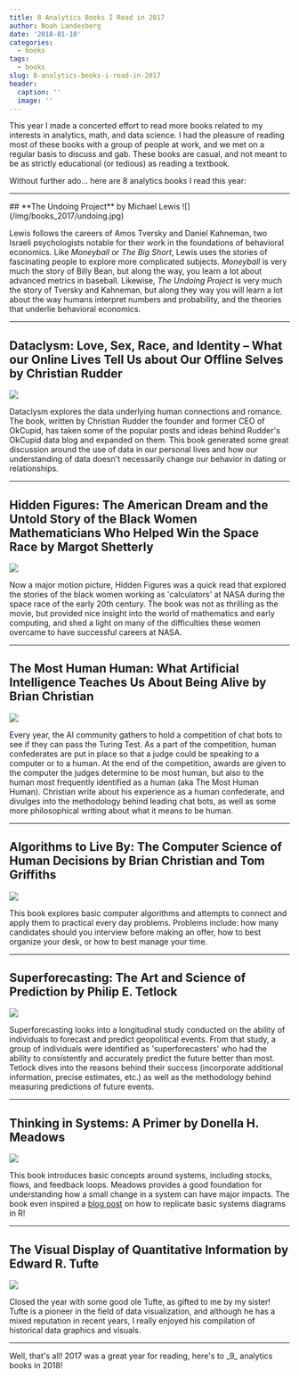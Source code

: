 ```yaml
---
title: 8 Analytics Books I Read in 2017
author: Noah Landesberg
date: '2018-01-10'
categories:
  - books
tags:
  - books
slug: 8-analytics-books-i-read-in-2017
header:
  caption: ''
  image: ''
---
```


This year I made a concerted effort to read more books related to my interests in analytics, math, and data science. I had the pleasure of reading most of these books with a group of people at work, and we met on a regular basis to discuss and gab. These books are casual, and not meant to be as strictly educational (or tedious) as reading a textbook.

Without further ado... here are 8 analytics books I read this year:
<hr>
## **The Undoing Project** by Michael Lewis  
![](/img/books_2017/undoing.jpg)  

Lewis follows the careers of Amos Tversky and Daniel Kahneman, two Israeli psychologists notable for their work in the foundations of behavioral economics. Like _Moneyball_ or _The Big Short_, Lewis uses the stories of fascinating people to explore more complicated subjects. _Moneyball_ is very much the story of Billy Bean, but along the way, you learn a lot about advanced metrics in baseball. Likewise, _The Undoing Project_ is very much the story of Tversky and Kahneman, but along they way you will learn a lot about the way humans interpret numbers and probability, and the theories that underlie behavioral economics.
<hr>

## **Dataclysm: Love, Sex, Race, and Identity – What our Online Lives Tell Us about Our Offline Selves** by Christian Rudder
![](/img/books_2017/dataclysm.jpg)  

Dataclysm explores the data underlying human connections and romance. The book, written by Christian Rudder the founder and former CEO of OkCupid, has taken some of the popular posts and ideas behind Rudder's OkCupid data blog and expanded on them. This book generated some great discussion around the use of data in our personal lives and how our understanding of data doesn't necessarily change our behavior in dating or relationships.
<hr>

## **Hidden Figures: The American Dream and the Untold Story of the Black Women Mathematicians Who Helped Win the Space Race** by Margot Shetterly
![](/img/books_2017/hidden.jpg)  

Now a major motion picture, Hidden Figures was a quick read that explored the stories of the black women working as 'calculators' at NASA during the space race of the early 20th century. The book was not as thrilling as the movie, but provided nice insight into the world of mathematics and early computing, and shed a light on many of the difficulties these women overcame to have successful careers at NASA.
<hr>

## **The Most Human Human: What Artificial Intelligence Teaches Us About Being Alive** by Brian Christian
![](/img/books_2017/human.jpg) 

Every year, the AI community gathers to hold a competition of chat bots to see if they can pass the Turing Test. As a part of the competition, human confederates are put in place so that a judge could be speaking to a computer or to a human. At the end of the competition, awards are given to the computer the judges determine to be most human, but also to the human most frequently identified as a human (aka The Most Human Human). Christian write about his experience as a human confederate, and divulges into the methodology behind leading chat bots, as well as some more philosophical writing about what it means to be human. 
<hr>

## **Algorithms to Live By: The Computer Science of Human Decisions** by Brian Christian and Tom Griffiths
![](/img/books_2017/algos.jpg) 

This book explores basic computer algorithms and attempts to connect and apply them to practical every day problems. Problems include: how many candidates should you interview before making an offer, how to best organize your desk, or how to best manage your time. 
<hr>

## **Superforecasting: The Art and Science of Prediction** by Philip E. Tetlock
![](/img/books_2017/super.jpg) 

Superforecasting looks into a longitudinal study conducted on the ability of individuals to forecast and predict geopolitical events. From that study, a group of individuals were identified as 'superforecasters' who had the ability to consistently and accurately predict the future better than most. Tetlock dives into the reasons behind their success (incorporate additional information, precise estimates, etc.) as well as the methodology behind measuring predictions of future events.
<hr>

## **Thinking in Systems: A Primer** by Donella H. Meadows
![](/img/books_2017/systems.jpg) 

This book introduces basic concepts around systems, including stocks, flows, and feedback loops. Meadows provides a good foundation for understanding how a small change in a system can have major impacts. The book even inspired a [blog post](https://www.noahlandesberg.com/post/thinking-in-systems-with-diagrammer/) on how to replicate basic systems diagrams in R!
<hr>

## **The Visual Display of Quantitative Information** by Edward R. Tufte
![](/img/books_2017/tufte.jpg) 

Closed the year with some good ole Tufte, as gifted to me by my sister! Tufte is a pioneer in the field of data visualization, and although he has a mixed reputation in recent years, I really enjoyed his compilation of historical data graphics and visuals.

<hr>
Well, that's all! 2017 was a great year for reading, here's to _9_ analytics books in 2018!